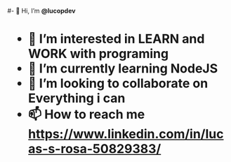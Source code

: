 #- 👋 Hi, I’m __@lucopdev__ <h1>
- 👀 I’m interested in LEARN and WORK with programing
- 🌱 I’m currently learning NodeJS
- 💞️ I’m looking to collaborate on Everything i can
- 📫 How to reach me https://www.linkedin.com/in/lucas-s-rosa-50829383/

<!---
lucopdev/lucopdev is a ✨ special ✨ repository because its `README.md` (this file) appears on your GitHub profile.
You can click the Preview link to take a look at your changes.
--->
